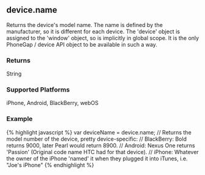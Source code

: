 device.name
-----------
Returns the device's model name. The name is defined by the manufacturer, so it is different for each device.
The 'device' object is assigned to the 'window' object, so is implicitly in global scope. It is the only PhoneGap / device API object to be available in such a way.

### Returns ###
String

### Supported Platforms ###
iPhone, Android, BlackBerry, webOS

### Example ###
{% highlight javascript %}
    var deviceName = device.name;
	// Returns the model number of the device, pretty device-specific:
	// BlackBerry: Bold returns 9000, later Pearl would return 8900.
	// Android: Nexus One returns 'Passion' (Original code name HTC had for that device).
	// iPhone: Whatever the owner of the iPhone 'named' it when they plugged it into iTunes, i.e. "Joe's iPhone"
{% endhighlight %}